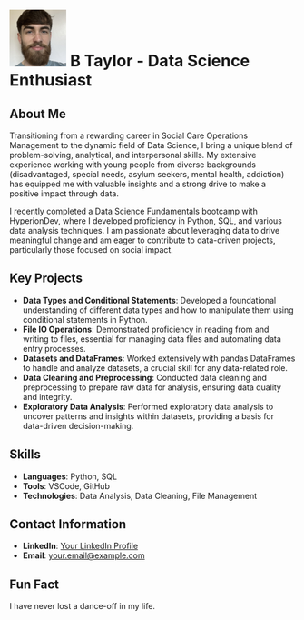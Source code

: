 # <img src="https://github.com/Btaylorr/btaylorr/blob/main/assets/Headshot.jpg?raw=true" width="100" height="100"> B Taylor - Data Science Enthusiast 



## About Me
Transitioning from a rewarding career in Social Care Operations Management to the dynamic field of Data Science, I bring a unique blend of problem-solving, analytical, and interpersonal skills. My extensive experience working with young people from diverse backgrounds (disadvantaged, special needs, asylum seekers, mental health, addiction) has equipped me with valuable insights and a strong drive to make a positive impact through data.

I recently completed a Data Science Fundamentals bootcamp with HyperionDev, where I developed proficiency in Python, SQL, and various data analysis techniques. I am passionate about leveraging data to drive meaningful change and am eager to contribute to data-driven projects, particularly those focused on social impact.

## Key Projects
- **Data Types and Conditional Statements**: Developed a foundational understanding of different data types and how to manipulate them using conditional statements in Python.
- **File IO Operations**: Demonstrated proficiency in reading from and writing to files, essential for managing data files and automating data entry processes.
- **Datasets and DataFrames**: Worked extensively with pandas DataFrames to handle and analyze datasets, a crucial skill for any data-related role.
- **Data Cleaning and Preprocessing**: Conducted data cleaning and preprocessing to prepare raw data for analysis, ensuring data quality and integrity.
- **Exploratory Data Analysis**: Performed exploratory data analysis to uncover patterns and insights within datasets, providing a basis for data-driven decision-making.

## Skills
- **Languages**: Python, SQL
- **Tools**: VSCode, GitHub
- **Technologies**: Data Analysis, Data Cleaning, File Management

## Contact Information
- **LinkedIn**: [Your LinkedIn Profile](https://www.linkedin.com/in/yourprofile)
- **Email**: [your.email@example.com](mailto:your.email@example.com)

## Fun Fact
I have never lost a dance-off in my life.
